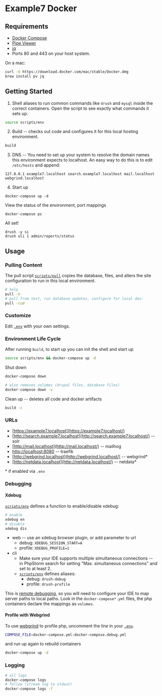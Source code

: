 # Example7 Docker

## Requirements

- [Docker Compose](https://github.com/docker/compose)
- [Pipe Viewer](http://www.ivarch.com/programs/pv.shtml)
- [jq](https://stedolan.github.io/jq/)
- Ports 80 and 443 on your host system.

On a mac:

```bash
curl -O https://download.docker.com/mac/stable/Docker.dmg
brew install pv jq
```

## Getting Started

1. Shell aliases to run common commands like `drush` and `mysql` inside the correct containers. Open the script to see exactly what commands it sets up.

  ```bash
  source scripts/env
  ```

2. Build -- checks out code and configures it for this local hosting environment.

  ```bash
  build
  ```

3. DNS -- You need to set up your system to resolve the domain names this environment expects to localhost. An easy way to do this is to edit `/etc/hosts` and append:

  ```
  127.0.0.1 example7.localhost search.example7.localhost mail.localhost webgrind.localhost
  ```

4. Start up

  ```
  docker-compose up -d
  ```

  View the status of the environment, port mappings

  ```
  docker-compose ps
  ```

  All set!

  ```
  drush -y si
  drush uli 1 admin/reports/status
  ```

## Usage

### Pulling Content

The pull script [`scripts/pull`](scripts/pull) copies the database, files, and alters the site configuration to run in this local environment.

```bash
# help
pull -h
# pull from test, run database updates, configure for local dev:
pull -cud
```

### Customize

Edit [`.env`](.env) with your own settings.

### Environment Life Cycle

After running `build`, to start up you can init the shell and start up

```bash
source scripts/env && docker-compose up -d
```

Shut down

```bash
docker-compose down

# also removes volumes (drupal files, database files)
docker-compose down -v
```

Clean up -- deletes all code and docker artifacts

```bash
build -c
```

### URLs

- [https://example7.localhost](https://example7.localhost/)
- [http://search.example7.localhost](http://search.example7.localhost/) -- solr
- [http://mail.localhost](http://mail.localhost/) -- mailhog
- [http://localhost:8080](http://localhost:8080/) -- traefik
- [http://webgrind.localhost](http://webgrind.localhost/) -- webgrind*
- [http://netdata.localhost](http://netdata.localhost/) -- netdata*

\* if enabled via `.env`

### Debugging

#### Xdebug

[`scripts/env`](scripts/env) defines a function to enable/disable xdebug:

```bash
# enable
xdebug en
# disable
xdebug dis
```

- web -- use an xdebug browser plugin, or add parameter to url
  - debug: `XDEBUG_SESSION_START=A`
  - profile: `XDEBUG_PROFILE=1`
- cli
  - Make sure your IDE supports multiple simultaneous connections -- in PhpStorm search for setting "Max. simultaneous connections" and set to at least 2.
  - [`scripts/env`](scripts/env) defines aliases:
    - debug: `drush-debug`
    - profile: `drush-profile`

This is [remote debugging](https://xdebug.org/docs/remote), so you will need to configure your IDE to map server paths to local paths. Look in the `docker-compose*.yml` files, the php containers declare the mappings as `volumes`.

#### Profile with Webgrind

To use [webgrind](https://github.com/jokkedk/webgrind) to profile php, uncomment the line in your [`.env`](env_example).

```bash
COMPOSE_FILE=docker-compose.yml:docker-compose.debug.yml
```

and run up again to rebuild containers

```bash
docker-compose up -d
```

### Logging

```bash
# all logs
docker-compose logs
# follow (stream log to stdout)
docker-compose logs -f
```
